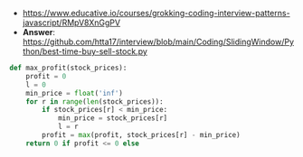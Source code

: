- https://www.educative.io/courses/grokking-coding-interview-patterns-javascript/RMpV8XnGgPV
- <b>Answer</b>: https://github.com/htta17/interview/blob/main/Coding/SlidingWindow/Python/best-time-buy-sell-stock.py
```py
def max_profit(stock_prices):
    profit = 0
    l = 0
    min_price = float('inf')
    for r in range(len(stock_prices)):
        if stock_prices[r] < min_price:
            min_price = stock_prices[r]
            l = r
        profit = max(profit, stock_prices[r] - min_price)
    return 0 if profit <= 0 else 
```
